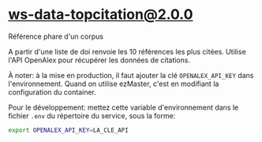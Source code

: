 # ws-data-topcitation@2.0.0

Référence phare d'un corpus

A partir d'une liste de doi renvoie les 10 références les plus citées.
Utilise l'API OpenAlex pour récupérer les données de citations.

À noter: à la mise en production, il faut ajouter la clé `OPENALEX_API_KEY` dans l'environnement. Quand on utilise ezMaster, c'est en
modifiant la configuration du container.

Pour le développement: mettez cette variable d'environnement dans le fichier
`.env` du répertoire du service, sous la forme:

```sh
export OPENALEX_API_KEY=LA_CLE_API
```